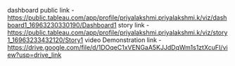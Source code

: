 dashboard public link -https://public.tableau.com/app/profile/priyalakshmi.priyalakshmi.k/viz/dashboard1_16963230330190/Dashboard1
story link -https://public.tableau.com/app/profile/priyalakshmi.priyalakshmi.k/viz/story1_16963233432120/Story1
video Demonstration link - https://drive.google.com/file/d/1DOqeC1xVENGaA5KJJdDqWm1s1ztXcuFI/view?usp=drive_link
